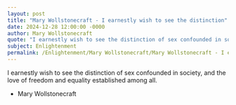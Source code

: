 ```yaml
---
layout: post
title: "Mary Wollstonecraft - I earnestly wish to see the distinction"
date: 2024-12-28 12:00:00 -0000
author: Mary Wollstonecraft
quote: "I earnestly wish to see the distinction of sex confounded in society, and the love of freedom and equality established among all."
subject: Enlightenment
permalink: /Enlightenment/Mary Wollstonecraft/Mary Wollstonecraft - I earnestly wish to see the distinction
---
```


I earnestly wish to see the distinction of sex confounded in society, and the love of freedom and equality established among all.

- Mary Wollstonecraft
